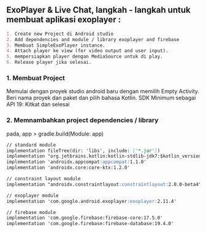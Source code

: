 ## ExoPlayer & Live Chat, langkah - langkah untuk membuat aplikasi exoplayer :
```markdown
1. Create new Project di Android studio
2. Add dependencies and module / library exoplayer and firebase
3. Membuat SimpleExoPlayer instance.
4. Attach player ke view (for video output and user input).
5. mempersiapkan player dengan MediaSource untuk di play.
6. Release player jika selesai.
```

### 1. Membuat Project
Memulai dengan proyek studio android baru dengan memilih Empty Activity.
Beri nama proyek dan paket dan pilih bahasa Kotlin.
SDK Minimum sebagai API 19: Kitkat dan selesai

### 2. Memnambahkan project dependencies / library

pada, app > gradle.build(Module: app)

```markdown
// standard module
implementation fileTree(dir: 'libs', include: ['*.jar'])
implementation "org.jetbrains.kotlin:kotlin-stdlib-jdk7:$kotlin_version"
implementation 'androidx.appcompat:appcompat:1.1.0'
implementation 'androidx.core:core-ktx:1.2.0'

// constraint layout module
implementation "androidx.constraintlayout:constraintlayout:2.0.0-beta4"

// exoplayer module
implementation 'com.google.android.exoplayer:exoplayer:2.11.4'

// firebase module
implementation 'com.google.firebase:firebase-core:17.5.0'
implementation 'com.google.firebase:firebase-database:19.4.0'
```

